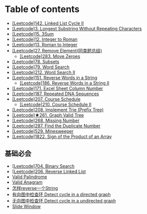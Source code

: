 # Table of contents

* [\[Leetcode\]142. Linked List Cycle II](README.md)
* [\[Leetcode\]3. Longest Substring Without Repeating Characters](leetcode-3.-longest-substring-without-repeating-characters.md)
* [\[Leetcode\]15. 3Sum](leetcode-15.-3sum.md)
* [\[Leetcode\]12. Integer to Roman](leetcode-12.-integer-to-roman.md)
* [\[Leetcode\]13. Roman to Integer](leetcode-13.-roman-to-integer.md)
* [\[Leetcode\]27. Remove Element\(同类题总结\)](leetcode27.-remove-element-tong-lei-ti-zong-jie/README.md)
  * [\[Leetcode\]283. Move Zeroes](leetcode27.-remove-element-tong-lei-ti-zong-jie/leetcode-283.-move-zeroes.md)
* [\[Leetcode\]78. Subsets](leetcode-78.-subsets.md)
* [\[Leetcode\]79. Word Search](leetcode-79.-word-search.md)
* [\[Leetcode\]212. Word Search II](leetcode-212.-word-search-ii.md)
* [\[Leetcode\]151. Reverse Words in a String](leetcode-151.-reverse-words-in-a-string/README.md)
  * [\[Leetcode\]186. Reverse Words in a String II](leetcode-151.-reverse-words-in-a-string/leetcode-186.-reverse-words-in-a-string-ii.md)
* [\[Leetcode\]171. Excel Sheet Column Number](leetcode-171.-excel-sheet-column-number.md)
* [\[Leetcode\]187. Repeated DNA Sequences](leetcode-187.-repeated-dna-sequences.md)
* [\[Leetcode\]207. Course Schedule](leetcode-207.-course-schedule/README.md)
  * [\[Leetcode\]210. Course Schedule II](leetcode-207.-course-schedule/leetcode-210.-course-schedule-ii.md)
* [\[Leetcode\]208. Implement Trie \(Prefix Tree\)](leetcode-208.-implement-trie-prefix-tree.md)
* [\[Leetcode\]★261. Graph Valid Tree](leetcode-261.-graph-valid-tree.md)
* [\[Leetcode\]268. Missing Number](leetcode-268.-missing-number.md)
* [\[Leetcode\]287. Find the Duplicate Number](leetcode-287.-find-the-duplicate-number.md)
* [\[Leetcode\]529. Minesweeper](leetcode-529.-minesweeper.md)
* [\[Leetcode\]1822. Sign of the Product of an Array](leetcode-1822.-sign-of-the-product-of-an-array.md)

## 基础必会

* [\[Leetcode\]704. Binary Search](ji-chu-bi-hui/leetcode-704.-binary-search.md)
* [\[Leetcode\]206. Reverse Linked List](ji-chu-bi-hui/leetcode-206.-reverse-linked-list.md)
* [Valid Palindrome](ji-chu-bi-hui/valid-palindrome.md)
* [Valid Anagram](ji-chu-bi-hui/valid-anagram.md)
* [怎样reverse一个String](ji-chu-bi-hui/zen-yang-reverse-yi-ge-string.md)
* [有向图中检查环 Detect cycle in a directed graph](ji-chu-bi-hui/detect-cycle-in-a-directed-graph.md)
* [无向图中检查环 Detect cycle in a undirected graph](ji-chu-bi-hui/wu-xiang-tu-zhong-jian-cha-huan-detect-cycle-inaundirected-graph.md)
* [Slide Window](ji-chu-bi-hui/slide-window.md)

